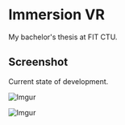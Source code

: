 # Immersion VR

My bachelor's thesis at FIT CTU.

## Screenshot

Current state of development.

![Imgur](http://i.imgur.com/pmV2lxI.png)

![Imgur](http://i.imgur.com/9GCkbej.png)
